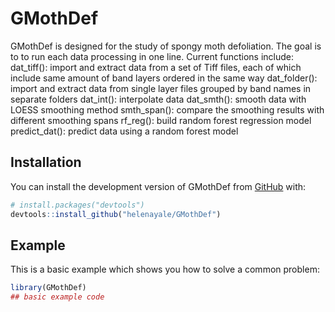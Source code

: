 
<!-- README.md is generated from README.Rmd. Please edit that file -->

# GMothDef

<!-- badges: start -->
<!-- badges: end -->

GMothDef is designed for the study of spongy moth defoliation. The goal
is to to run each data processing in one line. Current functions
include: dat_tiff(): import and extract data from a set of Tiff files,
each of which include same amount of band layers ordered in the same way
dat_folder(): import and extract data from single layer files grouped by
band names in separate folders dat_int(): interpolate data dat_smth():
smooth data with LOESS smoothing method smth_span(): compare the
smoothing results with different smoothing spans rf_reg(): build random
forest regression model predict_dat(): predict data using a random
forest model

## Installation

You can install the development version of GMothDef from
[GitHub](https://github.com/) with:

``` r
# install.packages("devtools")
devtools::install_github("helenayale/GMothDef")
```

## Example

This is a basic example which shows you how to solve a common problem:

``` r
library(GMothDef)
## basic example code
```
